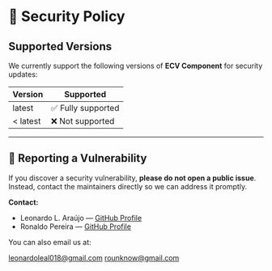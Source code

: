 # 🔐 Security Policy

## Supported Versions
We currently support the following versions of **ECV Component** for security updates:

| Version  | Supported          |
|----------|--------------------|
| latest   | ✅ Fully supported |
| < latest | ❌ Not supported   |

---

## 📢 Reporting a Vulnerability
If you discover a security vulnerability, **please do not open a public issue**.  
Instead, contact the maintainers directly so we can address it promptly.

**Contact:**
- Leonardo L. Araújo — [GitHub Profile](https://github.com/LeonardoLAraujo)
- Ronaldo Pereira — [GitHub Profile](https://github.com/rounknow)

You can also email us at:

leonardoleal018@gmail.com
rounknow@gmail.com
